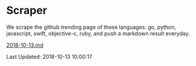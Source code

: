 # Scraper

We scrape the github trending page of these languages: go, python, javascript, swift, objective-c, ruby, and push a markdown result everyday.

[2018-10-13.md](https://github.com/henson/Scraper/blob/master/2018-10-13.md)

Last Updated: 2018-10-13 10:00:17